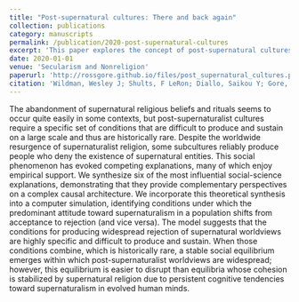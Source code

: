 ```yaml
---
title: "Post-supernatural cultures: There and back again"
collection: publications
category: manuscripts
permalink: /publication/2020-post-supernatural-cultures
excerpt: 'This paper explores the concept of post-supernatural cultures, examining the transition away from and potential return to supernatural beliefs in societies.'
date: 2020-01-01
venue: 'Secularism and Nonreligion'
paperurl: 'http://rossgore.github.io/files/post_supernatural_cultures.pdf'
citation: 'Wildman, Wesley J; Shults, F LeRon; Diallo, Saikou Y; Gore, Ross; Lane, Justin E. (2020). "Post-supernatural cultures: There and back again." <i>Secularism and Nonreligion</i>. 9.'
---
```

The abandonment of supernatural religious beliefs and rituals seems to occur quite easily in some contexts, but post-supernaturalist cultures require a specific set of conditions that are difficult to produce and sustain on a large scale and thus are historically rare. Despite the worldwide resurgence of supernaturalist religion, some subcultures reliably produce people who deny the existence of supernatural entities. This social phenomenon has evoked competing explanations, many of which enjoy empirical support. We synthesize six of the most influential social-science explanations, demonstrating that they provide complementary perspectives on a complex causal architecture. We incorporate this theoretical synthesis into a computer simulation, identifying conditions under which the predominant attitude toward supernaturalism in a population shifts from acceptance to rejection (and vice versa). The model suggests that the conditions for producing widespread rejection of supernatural worldviews are highly specific and difficult to produce and sustain. When those conditions combine, which is historically rare, a stable social equilibrium emerges within which post-supernaturalist worldviews are widespread; however, this equilibrium is easier to disrupt than equilibria whose cohesion is stabilized by supernatural religion due to persistent cognitive tendencies toward supernaturalism in evolved human minds.